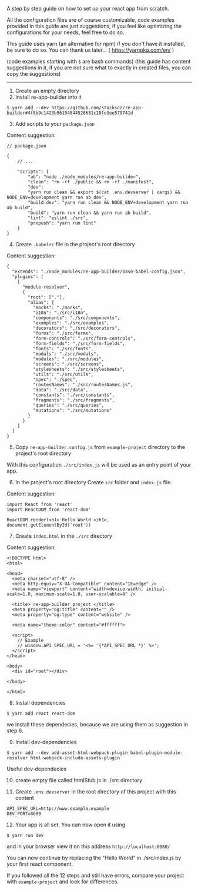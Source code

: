 A step by step guide on how to set up your react app from scratch.

All the configuration files are of course customizable, code examples provided in this guide are just suggestions, if you feel like optimizing the configurations for your needs, feel free to do so.

This guide uses yarn (an alternative for npm) if you don't have it installed, be sure to do so. You can thank us later... ( https://yarnpkg.com/en/ )

(code examples starting with `$` are bash commands)
(this guide has content suggestions in it, if you are not sure what to exactly in created files, you can copy the suggestions)

___

1) Create an empty directory
2) Install re-app-builder into it

```
$ yarn add --dev https://github.com/stackscz/re-app-builder#4f8b9c1423b96154844528681c20fe3ee579741d
```

3) Add scripts to your `package.json`

Content suggestion:
```
// package.json

{
    // ...

    "scripts": {
        "ab": "node ./node_modules/re-app-builder",
        "clean": "rm -rf ./public && rm -rf ./manifest",
        "dev":
        "yarn run clean && export $(cat .env.devserver | xargs) && NODE_ENV=development yarn run ab dev",
        "build:dev": "yarn run clean && NODE_ENV=development yarn run ab build",
        "build": "yarn run clean && yarn run ab build",
        "lint": "eslint ./src",
        "prepush": "yarn run lint"
    }
}
```

4) Create `.babelrc` file in the project's root directory

Content suggestion:
```
{
  "extends": "./node_modules/re-app-builder/base-babel-config.json",
  "plugins": [
    [
      "module-resolver",
      {
        "root": ["."],
        "alias": {
          "mocks": "./mocks",
          "i18n": "./src/i18n",
          "components": "./src/components",
          "examples": "./src/examples",
          "decorators": "./src/decorators",
          "forms": "./src/forms",
          "form-controls": "./src/form-controls",
          "form-fields": "./src/form-fields",
          "fonts": "./src/fonts",
          "modals": "./src/modals",
          "modules": "./src/modules",
          "screens": "./src/screens",
          "stylesheets": "./src/stylesheets",
          "utils": "./src/utils",
          "spec": "./spec",
          "routesNames": "./src/routesNames.js",
          "data": "./src/data",
          "constants": "./src/constants",
          "fragments": "./src/fragments",
          "queries": "./src/queries",
          "mutations": "./src/mutations"
        }
      }
    ]
  ]
}
```

5) Copy `re-app-builder.config.js` from `example-project` directory to the project's root directory

With this configuration `./src/index.js` will be used as an entry point of your app.

6) In the project's root directory Create `src` folder and `index.js` file.

Content suggestion:
```
import React from 'react'
import ReactDOM from 'react-dom'

ReactDOM.render(<h1> Hello World </h1>, document.getElementById('root'))
```

7) Create `index.html` in the `./src` directory

Content suggestion:
```
<!DOCTYPE html>
<html>

<head>
  <meta charset="utf-8" />
  <meta http-equiv="X-UA-Compatible" content="IE=edge" />
  <meta name="viewport" content="width=device-width, initial-scale=1.0, maximum-scale=1.0, user-scalable=0" />

  <title> re-app-builder project </title>
  <meta property="og:title" content="" />
  <meta property="og:type" content="website" />

  <meta name="theme-color" content="#ffffff">

  <script>
    // Example 
    // window.API_SPEC_URL = '<%= '{*API_SPEC_URL *}' %>';
  </script>
</head>

<body>
  <div id="root"></div>

</body>

</html>
```

8) Install dependencies

```
$ yarn add react react-dom
```

we install these dependecies, because we are using them as suggestion in step 6.

9) Install dev-dependencies

```
$ yarn add --dev add-asset-html-webpack-plugin babel-plugin-module-resolver html-webpack-include-assets-plugin
```

Useful dev-dependecies

10) create empty file called htmlStub.js in ./src directory

11) Create `.env.devserver` in the root directory of this project with this content

```
API_SPEC_URL=http://www.example.example
DEV_PORT=8080
```

12) Your app is all set. You can now open it using 

```
$ yarn run dev
```

and in your browser view it on this address `http://localhost:8080/`

You can now continue by replacing the "Hello World" in ./src/index.js by your first react component.

If you followed all the 12 steps and still have errors, compare your project with `example-project` and look for differences.

